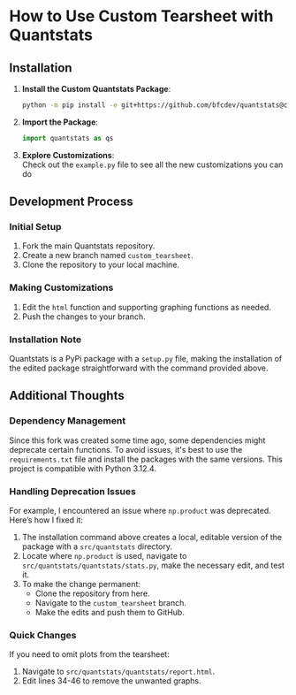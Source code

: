 # How to Use Custom Tearsheet with Quantstats

## Installation

1. **Install the Custom Quantstats Package**:
   ```bash
   python -m pip install -e git+https://github.com/bfcdev/quantstats@custom_tearsheet#egg=QuantStats
   ```
2. **Import the Package**:
    ```python 
    import quantstats as qs
    ```
3. **Explore Customizations**:  
Check out the `example.py` file to see all the new customizations you can do

## Development Process

### Initial Setup
1. Fork the main Quantstats repository.
2. Create a new branch named `custom_tearsheet`.
3. Clone the repository to your local machine.

### Making Customizations
1. Edit the `html` function and supporting graphing functions as needed.
2. Push the changes to your branch.

### Installation Note
Quantstats is a PyPi package with a `setup.py` file, making the installation of the edited package straightforward with the command provided above.

## Additional Thoughts

### Dependency Management
Since this fork was created some time ago, some dependencies might deprecate certain functions. To avoid issues, it's best to use the `requirements.txt` file and install the packages with the same versions. This project is compatible with Python 3.12.4.

### Handling Deprecation Issues
For example, I encountered an issue where `np.product` was deprecated. Here’s how I fixed it:
1. The installation command above creates a local, editable version of the package with a `src/quantstats` directory.
2. Locate where `np.product` is used, navigate to `src/quantstats/quantstats/stats.py`, make the necessary edit, and test it.
3. To make the change permanent:
    - Clone the repository from here.
    - Navigate to the `custom_tearsheet` branch.
    - Make the edits and push them to GitHub.

### Quick Changes
If you need to omit plots from the tearsheet:
1. Navigate to `src/quantstats/quantstats/report.html`.
2. Edit lines 34-46 to remove the unwanted graphs.




